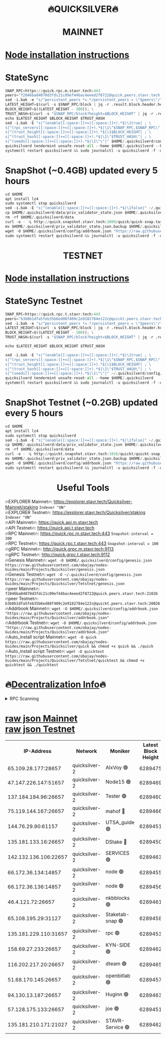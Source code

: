 <h1 align="center"> 🔥QUICKSILVER🔥</h1>

<h1 align="center"> MAINNET</h1>

[Node installation instructions](https://github.com/obajay/nodes-Guides/tree/main/Projects/Quicksilver)
=

# StateSync
```python
SNAP_RPC=https://quick.rpc.m.stavr.tech:443
peers="f2846ba84070d3fdc21c09ef44bac4eeed2f8722@quick.peers.stavr.tech:21026"
sed -i.bak -e "s/^persistent_peers *=.*/persistent_peers = \"$peers\"/" $HOME/.quicksilverd/config/config.toml
LATEST_HEIGHT=$(curl -s $SNAP_RPC/block | jq -r .result.block.header.height); \
BLOCK_HEIGHT=$((LATEST_HEIGHT - 300)); \
TRUST_HASH=$(curl -s "$SNAP_RPC/block?height=$BLOCK_HEIGHT" | jq -r .result.block_id.hash)
echo $LATEST_HEIGHT $BLOCK_HEIGHT $TRUST_HASH
sed -i.bak -E "s|^(enable[[:space:]]+=[[:space:]]+).*$|\1true| ; \
s|^(rpc_servers[[:space:]]+=[[:space:]]+).*$|\1\"$SNAP_RPC,$SNAP_RPC\"| ; \
s|^(trust_height[[:space:]]+=[[:space:]]+).*$|\1$BLOCK_HEIGHT| ; \
s|^(trust_hash[[:space:]]+=[[:space:]]+).*$|\1\"$TRUST_HASH\"| ; \
s|^(seeds[[:space:]]+=[[:space:]]+).*$|\1\"\"|" $HOME/.quicksilverd/config/config.toml
quicksilverd tendermint unsafe-reset-all --home $HOME/.quicksilverd --keep-addr-book
systemctl restart quicksilverd && sudo journalctl -u quicksilverd -f -o cat
```

# SnapShot (~0.4GB) updated every 5 hours
```python
cd $HOME
apt install lz4
sudo systemctl stop quicksilverd
sed -i.bak -E "s|^(enable[[:space:]]+=[[:space:]]+).*$|\1false|" ~/.quicksilverd/config/config.toml
cp $HOME/.quicksilverd/data/priv_validator_state.json $HOME/.quicksilverd/priv_validator_state.json.backup
rm -rf $HOME/.quicksilverd/data
curl -o - -L http://quick.snapshot.stavr.tech:1009/quick/quick-snap.tar.lz4 | lz4 -c -d - | tar -x -C $HOME/.quicksilverd --strip-components 2
mv $HOME/.quicksilverd/priv_validator_state.json.backup $HOME/.quicksilverd/data/priv_validator_state.json
wget -O $HOME/.quicksilverd/config/addrbook.json "https://raw.githubusercontent.com/obajay/nodes-Guides/main/Projects/Quicksilver/addrbook.json"
sudo systemctl restart quicksilverd && journalctl -u quicksilverd -f -o cat
```

<h1 align="center"> TESTNET</h1>

[Node installation instructions](https://github.com/obajay/nodes-Guides/tree/main/Projects/Quicksilver/Tetstnet)
=

# StateSync Testnet
```python
SNAP_RPC=https://quick.rpc.t.stavr.tech:443
peers="b3b0b1dfa5feb35b6ed88f409c2e9182784e122c@quickt.peers.stavr.tech:20026"
sed -i.bak -e "s/^persistent_peers *=.*/persistent_peers = \"$peers\"/" $HOME/.quicksilverd/config/config.toml
LATEST_HEIGHT=$(curl -s $SNAP_RPC/block | jq -r .result.block.header.height); \
BLOCK_HEIGHT=$((LATEST_HEIGHT - 100)); \
TRUST_HASH=$(curl -s "$SNAP_RPC/block?height=$BLOCK_HEIGHT" | jq -r .result.block_id.hash)

echo $LATEST_HEIGHT $BLOCK_HEIGHT $TRUST_HASH

sed -i.bak -E "s|^(enable[[:space:]]+=[[:space:]]+).*$|\1true| ; \
s|^(rpc_servers[[:space:]]+=[[:space:]]+).*$|\1\"$SNAP_RPC,$SNAP_RPC\"| ; \
s|^(trust_height[[:space:]]+=[[:space:]]+).*$|\1$BLOCK_HEIGHT| ; \
s|^(trust_hash[[:space:]]+=[[:space:]]+).*$|\1\"$TRUST_HASH\"| ; \
s|^(seeds[[:space:]]+=[[:space:]]+).*$|\1\"\"|" ~/.quicksilverd/config/config.toml
quicksilverd tendermint unsafe-reset-all --home $HOME/.quicksilverd
systemctl restart quicksilverd && sudo journalctl -u quicksilverd -f -o cat

```

# SnapShot Testnet (~0.2GB) updated every 5 hours
```python
cd $HOME
apt install lz4
sudo systemctl stop quicksilverd
sed -i.bak -E "s|^(enable[[:space:]]+=[[:space:]]+).*$|\1false|" ~/.quicksilverd/config/config.toml
cp $HOME/.quicksilverd/data/priv_validator_state.json $HOME/.quicksilverd/priv_validator_state.json.backup
rm -rf $HOME/.quicksilverd/data
curl -o - -L http://quickt.snapshot.stavr.tech:1016/quickt/quickt-snap.tar.lz4 | lz4 -c -d - | tar -x -C $HOME/.quicksilverd --strip-components 2
mv $HOME/.quicksilverd/priv_validator_state.json.backup $HOME/.quicksilverd/data/priv_validator_state.json
wget -O $HOME/.quicksilverd/config/addrbook.json "https://raw.githubusercontent.com/obajay/nodes-Guides/main/Projects/Quicksilver/Tetstnet/addrbook.json"
sudo systemctl restart quicksilverd && journalctl -u quicksilverd -f -o cat
```
 <h1 align="center"> Useful Tools</h1>

🔥EXPLORER Mainnet🔥:        https://explorer.stavr.tech/Quicksilver-Mainnet/staking    `Indexer "ON"` \
🔥EXPLORER Testnet🔥:        https://explorer.stavr.tech/Quicksilver/staking	        `Indexer "ON"` \
🔥API Mainnet🔥: 			 https://quick.api.m.stavr.tech \
🔥API Testnet🔥: 			 https://quick.api.t.stavr.tech \
🔥RPC Mainnet🔥:             https://quick.rpc.m.stavr.tech:443              `Snapshot-interval = 300` \
🔥RPC Testnet🔥:             https://quick.rpc.t.stavr.tech:443              `Snapshot-interval = 100` \
🔥gRPC Mainnet🔥:                    http://quick.grpc.m.stavr.tech:9113 \
🔥gRPC Testnet🔥:                    http://quick.grpc.t.stavr.tech:9112 \
🔥Genesis Mainnet🔥: `wget -O $HOME/.quicksilverd/config/genesis.json https://raw.githubusercontent.com/obajay/nodes-Guides/main/Projects/Quicksilver/genesis.json` \
🔥Genesis Testnet🔥: `wget -O ~/.quicksilverd/config/genesis.json https://raw.githubusercontent.com/obajay/nodes-Guides/main/Projects/Quicksilver/Tetstnet/genesis.json` \
🔥peer Mainnet🔥:					 `f2846ba84070d3fdc21c09ef44bac4eeed2f8722@quick.peers.stavr.tech:21026` \
🔥peer Testnet🔥:					 `b3b0b1dfa5feb35b6ed88f409c2e9182784e122c@quickt.peers.stavr.tech:20026` \
🔥Addrbook Mainnet🔥:    ```wget -O $HOME/.quicksilverd/config/addrbook.json "https://raw.githubusercontent.com/obajay/nodes-Guides/main/Projects/Quicksilver/addrbook.json"``` \
🔥Addrbook Testnet🔥:    ```wget -O $HOME/.quicksilverd/config/addrbook.json "https://raw.githubusercontent.com/obajay/nodes-Guides/main/Projects/Quicksilver/addrbook.json"``` \
🔥Auto_install script Mainnet🔥: ```wget -O quick https://raw.githubusercontent.com/obajay/nodes-Guides/main/Projects/Quicksilver/quick && chmod +x quick && ./quick``` \
🔥Auto_install script Testnet🔥: ```wget -O quicktest https://raw.githubusercontent.com/obajay/nodes-Guides/main/Projects/Quicksilver/Tetstnet/quicktest && chmod +x quicktest && ./quicktest```

🔥[Decentralization Info](https://github.com/obajay/StateSync-snapshots/tree/main/Projects/Quicksilver/Decentralization)🔥
=

<details>
<summary>RPC Scanning</summary>

<h2 align="center"> We scan nodes in real time every 4 hours. And we provide the final result of RPC endpoints.
We cannot influence the operation of these nodes in any way. </h2>


```python
If Voting Power is higher than 0 --> then the Node is a validator of the network and may be subject to attack and be a potential threat to the chain.
```
```python
We marked such validators with a red symbol
```

</details>

[raw json Mainnet](https://rpc-check.quickm.stavr.tech/quickm/rpc-quickm-result.json) \
[raw json Testnet](https://github.com/obajay/StateSync-snapshots/tree/main/Projects/Quicksilver/Rpc-Check-Testnet)
=


<table><tr><th>IP-Address</th><th>Network</th><th>Moniker</th><th>Latest Block Height</th><th>Earliest Block Height</th><th>Catching Up</th><th>Tx Index</th><th>Voting Power</th><th>Scan Time</th></tr><tr><td>65.109.28.177:28657</td><td>quicksilver-2</td><td>AlxVoy 🟢</td><td>6289475</td><td>3562001</td><td>False</td><td>off</td><td>0</td><td>2024-03-07T11:28:43.843477100UTC</td></tr><tr><td>47.147.226.147:51657</td><td>quicksilver-2</td><td>Node15 🟢</td><td>6289469</td><td>5151648</td><td>False</td><td>off</td><td>0</td><td>2024-03-07T11:28:06.735820868UTC</td></tr><tr><td>137.184.184.96:26657</td><td>quicksilver-2</td><td>Tester 🟢</td><td>6289460</td><td>5550692</td><td>False</td><td>off</td><td>0</td><td>2024-03-07T11:27:09.843186199UTC</td></tr><tr><td>75.119.144.167:26657</td><td>quicksilver-2</td><td>mahof 🔴</td><td>6289466</td><td>5654794</td><td>False</td><td>on</td><td>287616</td><td>2024-03-07T11:27:49.128222714UTC</td></tr><tr><td>144.76.29.90:61157</td><td>quicksilver-2</td><td>UTSA_guide 🟢</td><td>6289451</td><td>5743301</td><td>False</td><td>on</td><td>0</td><td>2024-03-07T11:26:16.364056579UTC</td></tr><tr><td>135.181.133.16:26657</td><td>quicksilver-2</td><td>DStake 🔴</td><td>6289450</td><td>5807001</td><td>False</td><td>on</td><td>79670</td><td>2024-03-07T11:26:15.865482622UTC</td></tr><tr><td>142.132.136.106:22657</td><td>quicksilver-2</td><td>SERVICES 🟢</td><td>6289463</td><td>5920001</td><td>False</td><td>on</td><td>0</td><td>2024-03-07T11:27:29.841683198UTC</td></tr><tr><td>66.172.36.134:14857</td><td>quicksilver-2</td><td>node 🟢</td><td>6289455</td><td>5950756</td><td>False</td><td>on</td><td>0</td><td>2024-03-07T11:26:45.087600984UTC</td></tr><tr><td>66.172.36.136:14857</td><td>quicksilver-2</td><td>node 🟢</td><td>6289456</td><td>5950756</td><td>False</td><td>on</td><td>0</td><td>2024-03-07T11:26:47.912683505UTC</td></tr><tr><td>46.4.121.72:26657</td><td>quicksilver-2</td><td>nkbblocks 🟢</td><td>6289461</td><td>6056301</td><td>False</td><td>on</td><td>0</td><td>2024-03-07T11:27:18.386024334UTC</td></tr><tr><td>65.108.195.29:31127</td><td>quicksilver-2</td><td>Staketab-snap 🟢</td><td>6289458</td><td>6075001</td><td>False</td><td>off</td><td>0</td><td>2024-03-07T11:27:02.853753994UTC</td></tr><tr><td>135.181.229.110:31657</td><td>quicksilver-2</td><td>rpc 🟢</td><td>6289453</td><td>6133480</td><td>False</td><td>on</td><td>0</td><td>2024-03-07T11:26:31.677257314UTC</td></tr><tr><td>158.69.27.233:26657</td><td>quicksilver-2</td><td>KYN-SIDE 🟢</td><td>6289462</td><td>6159001</td><td>False</td><td>on</td><td>0</td><td>2024-03-07T11:27:23.023016752UTC</td></tr><tr><td>116.202.217.20:26657</td><td>quicksilver-2</td><td>dteam 🟢</td><td>6289465</td><td>6169501</td><td>False</td><td>on</td><td>0</td><td>2024-03-07T11:27:40.544576419UTC</td></tr><tr><td>51.68.170.145:26657</td><td>quicksilver-2</td><td>openbitlab 🟢</td><td>6289457</td><td>6169975</td><td>False</td><td>on</td><td>0</td><td>2024-03-07T11:26:52.301830844UTC</td></tr><tr><td>94.130.13.187:26657</td><td>quicksilver-2</td><td>Huginn 🟢</td><td>6289463</td><td>6231630</td><td>False</td><td>on</td><td>0</td><td>2024-03-07T11:27:30.070138628UTC</td></tr><tr><td>57.128.175.133:26657</td><td>quicksilver-2</td><td>joe 🟢</td><td>6289451</td><td>6246344</td><td>False</td><td>on</td><td>0</td><td>2024-03-07T11:26:18.663534678UTC</td></tr><tr><td>135.181.210.171:21027</td><td>quicksilver-2</td><td>STAVR-Service 🟢</td><td>6289462</td><td>6287001</td><td>False</td><td>on</td><td>0</td><td>2024-03-07T11:27:25.434147017UTC</td></tr></table>
